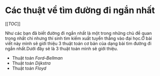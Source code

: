 # **Các thuật về tìm đường đi ngắn nhất**

[[_TOC_]]

Như các bạn đã biết đường đi ngắn nhất là một trong những chủ đề quan trọng nhất chi nhưng thí sinh tìm kiếm xuất tuyển thẳng vào đại học.Ở bài viết này mình sẽ giới thiệu 3 thuật toán cơ bản của dạng bài tìm đường đi ngắn nhất.Dưới đây sẽ là 3 thuật toán mình sẽ giới thiệu.
* Thuật toán $Ford – Bellman$
* Thuật toán $Dijkstra$
* Thuật toán $Floyd$